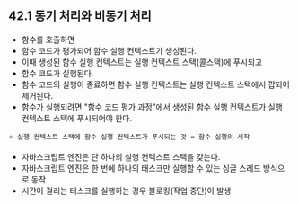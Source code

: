 ## 42.1 동기 처리와 비동기 처리

- 함수를 호출하면
- 함수 코드가 평가되어 함수 실행 컨텍스트가 생성된다.
- 이때 생성된 함수 실행 컨텍스트는 실행 컨텍스트 스택(콜스택)에 푸시되고
- 함수 코드가 실행된다.
- 함수 코드의 실행이 종료하면 함수 실행 컨텍스트는 실행 컨텍스트 스택에서 팝되어 제거된다.
- 함수가 실행되려면 "함수 코드 평가 과정"에서 생성된 함수 실행 컨텍스트가 실행 컨텍스트 스택에 푸시되어야 한다.

```
⭐️ 실행 컨텍스트 스택에 함수 실행 컨텍스트가 푸시되는 것 = 함수 실행의 시작
```

- 자바스크립트 엔진은 단 하나의 실행 컨텍스트 스택을 갖는다.
- 자바스크립트 엔진은 한 번에 하나의 태스크만 실행할 수 있는 싱글 스레드 방식으로 동작
- 시간이 걸리는 태스크를 실행하는 경우 블로킹(작업 중단)이 발생